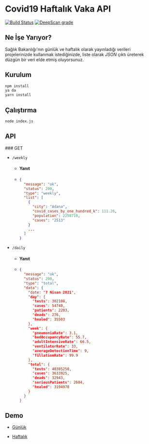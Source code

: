 # Covid19 Haftalık Vaka API

[![Build Status](https://api.travis-ci.org/buraksakalli/covid19-turkey-api.svg?branch=master&status=started)](https://travis-ci.org/buraksakalli/covid19-turkey-api) [![DeepScan grade](https://deepscan.io/api/teams/7308/projects/16604/branches/359514/badge/grade.svg)](https://deepscan.io/dashboard#view=project&tid=7308&pid=16604&bid=359514)

## Ne İşe Yarıyor?

Sağlık Bakanlığı'nın günlük ve haftalık olarak yayınladığı verileri projelerinizde kullanmak istediğinizde, liste olarak _JSON_ çıktı üreterek düzgün bir veri elde etmiş oluyorsunuz.

## Kurulum

```bash
npm install
ya da
yarn install
```

## Çalıştırma

```bash
node index.js
```

## API

### GET

- `/weekly`

  - #### Yanıt

  - ```json
    {
      "message": "ok",
      "status": 200,
      "type": "weekly",
      "list": [
        {
          "city": "Adana",
          "covid_cases_by_one_hundred_k": 111.26,
          "population": 2258718,
          "cases": "2513"
        }
        ...
      ]
    }
    ```

- `/daily`

  - #### Yanıt

  - ```json
    {
      "message": "ok",
      "status": 200,
      "type": "total",
      "data": {
        "date: "7 Nisan 2021",
        "day": {
          "tests": 302108,
          "cases": 54740,
          "patients": 2203,
          "deads": 276,
          "healed": 35503
        },
        "week": {
          "pneumoniaRate": 3.1,
          "bedOccupancyRate": 55.7,
          "adultIntensiveRate": 66.5,
          "ventilatorRate": 33,
          "averageDetectionTime": 9,
          "fillationRate": 99.9
        },
        "total": {
          "tests": 40385250,
          "cases": 3633925,
          "deads": 32943,
          "seriousPatients": 2604,
          "healed": 3194978
        }
      }
    }
    ```

## Demo

- <a href="https://vakalar.herokuapp.com/daily">Günlük</a>

- <a href="https://vakalar.herokuapp.com/weekly">Haftalık</a>
